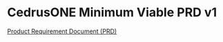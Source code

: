 # CedrusONE Minimum Viable PRD v1

[Product Requirement Document (PRD)](https://docs.google.com/document/d/1G-KY84g2jpZRGF1e8IJyWzYiYlQSNwzk0SmtEOiKJv4/edit?usp=sharing)
